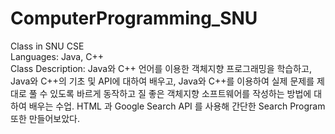 # ComputerProgramming_SNU

Class in SNU CSE  
Languages: Java, C++ <br />
Class Description: Java와 C++ 언어를 이용한 객체지향 프로그래밍을 학습하고, Java와 C++의 기초 및 API에 대하여 배우고, Java와 C++를 이용하여 실제 문제를 제대로 풀 수 있도록 바르게 동작하고 질 좋은 객체지향 소프트웨어를 작성하는 방법에 대하여 배우는 수업. HTML 과 Google Search API 를 사용해 간단한 Search Program 또한 만들어보았다.
  
